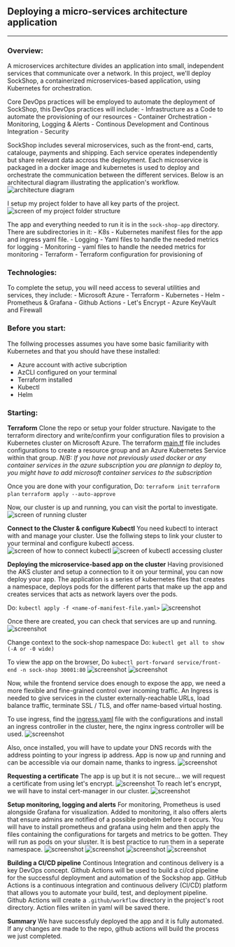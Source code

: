 ## Deploying a micro-services architecture application
---
### Overview:
A microservices architecture divides an application into small, independent services that communicate over a network.
In this project, we'll deploy SockShop, a containerized microservices-based application, using Kubernetes for orchestration.

Core DevOps practices will be employed to automate the deployment of SockShop, this DevOps practices will include:
    - Infrastructure as a Code to automate the provisioning of our resources
    - Container Orchestration
    - Monitoring, Logging & Alerts
    - Continous Development and Continous Integration
    - Security

SockShop includes several microservices, such as the front-end, carts, catalouge, payments and shipping. Each service operates independently but share relevant data accross the deployment. Each microservice is packaged in a docker image and kubernetes is used to deploy and orchestrate the communication between the different services. Below is an architectural diagram illustrating the application's workflow.
    ![architecture diagram](images/architecture.png)

I setup my project folder to have all key parts of the project.
    ![screen of my project folder structure](images/filestructure.png)

The app and everything needed to run it is in the `sock-shop-app` directory. There are subdirectories in it:
    - K8s - Kubernetes manifest files for the app and ingress yaml file.
    - Logging - Yaml files to handle the needed metrics for logging
    - Monitoring - yaml files to handle the needed metrics for monitoring
    - Terraform - Terraform configuration for provisioning of 


### Technologies:
To complete the setup, you will need access to several utilities and services, they include:
    - Microsoft Azure
    - Terraform 
    - Kubernetes
    - Helm
    - Prometheus & Grafana
    - Github Actions
    - Let's Encrypt
    - Azure KeyVault and Firewall


### Before you start:
The follwing processes assumes you have some basic familiarity with Kubernetes and that you should have these installed:
- Azure account with active subcription
- AzCLI configured on your terminal
- Terraform installed
- Kubectl
- Helm


### Starting:
__Terraform__
Clone the repo or setup your folder structure. Navigate to the terraform directory and write/confirm your configuration files to provision a Kubernetes cluster on Microsoft Azure. The terraform [main.tf](sock-shop-app/terraform/main.tf) file includes configurations to create a resource group and an Azure Kubernetes Service within that group.
_N/B: If you have not previously used docker or any container services in the azure subscription you are plannign to deploy to, you might have to add microsoft container services to the subscription_

Once you are done with your configuration,
Do: `terraform init`
    `terraform plan`
    `terraform apply --auto-approve`

Now, our cluster is up and running, you can visit the portal to investigate.
    ![screen of running cluster](images/akscluster.png)

__Connect to the Cluster & configure Kubectl__
You need kubectl to interact with and manage your cluster. Use the follwing steps to link your cluster to your terminal and configure kubectl access.
    ![screen of how to connect kubectl](images/connect-cluster.png)
    ![screen of kubectl accessing cluster](images/connect-cluster-success.png)

__Deploying the microservice-based app on the cluster__
Having provisioned the AKS cluster and setup a connection to it on your terminal, you can now deploy your app. The application is a series of kubernetes files that creates a namespace, deploys pods for the different parts that make up the app and creates services that acts as network layers over the pods.

Do: `kubectl apply -f <name-of-manifest-file.yaml>`
    ![screenshot](images/kubectl-apply-app.png)

Once there are created, you can check that services are up and running.
    ![screenshot](images/up-and-running.png)

Change context to the sock-shop namespace
Do: `kubectl get all to show (-A or -0 wide)`

To view the app on the browser,
Do `kubectl port-forward service/front-end -n sock-shop 30001:80`
    ![screenshot](images/exposing.png)
    ![screenshot](images/exposed.png)

Now, while the frontend service does enough to expose the app, we need a more flexible and fine-grained control over incoming traffic. An Ingress is needed to give services in the cluster externally-reachable URLs, load balance traffic, terminate SSL / TLS, and offer name-based virtual hosting.

To use ingress, find the [ingress.yaml](sock-shop-app/k8s/ingress.yaml) file with the configurations and install an ingress controller in the cluster, here, the nginx ingress controller will be used.
    ![screenshot](images/apply-ingress.png)

Also, once installed, you will have to update your DNS records with the address pointing to your ingress ip address.
App is now up and running and can be accessible via our domain name, thanks to ingress.
    ![screenshot](images/exposed-ingress.png)

__Requesting a certificate__
The app is up but it is not secure... we will request a certificate from using let's encrypt.
    ![screenshot](images/no-cert.png)
To reach let's encrypt, we will have to instal cert-manager in our cluster.
    ![screenshot](images/yes-cert.png)

__Setup monitoring, logging and alerts__
For monitoring, Prometheus is used alongside Grafana for visualization. Added to monitoring, it also offers alerts that ensure admins are notified of a possible probelm before it occurs.
You will have to install prometheus and grafana using helm and then apply the files containing the configurations for targets and metrics to be gotten. They will run as pods on your sluster. It is best practice to run them in a seperate namespace.
    ![screenshot](images/install-prom.png)
    ![screenshot](images/install-grafana.png)
    ![screenshot](images/namespace-monitoring.png)
    ![screenshot](images/grafana-running.png)

__Building a CI/CD pipeline__
Continous Integration and continous delivery is a key DevOps concept. 
Github Actions will be used to build a ci/cd pipeline for the successful deployment and automation of the Sockshop app. GitHub Actions is a continuous integration and continuous delivery (CI/CD) platform that allows you to automate your build, test, and deployment pipeline.
Github Actions will create a `.github/workflow` directory in the project's root directory. Action files wriiten in yaml will be saved there.

__Summary__
We have successfuly deployed the app and it is fully automated.
If any changes are made to the repo, github actions will build the process we just completed.


